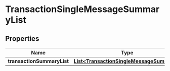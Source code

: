 

# TransactionSingleMessageSummaryList

## Properties

Name | Type | Description | Notes
------------ | ------------- | ------------- | -------------
**transactionSummaryList** | [**List&lt;TransactionSingleMessageSummary&gt;**](TransactionSingleMessageSummary.md) |  |  [optional]



